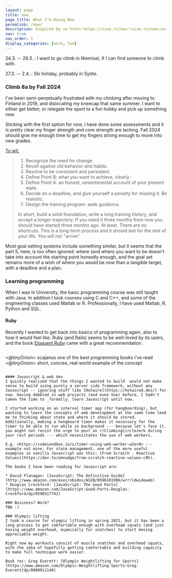 ```yaml
---
layout: page
title: now
page_title: What I'm Doing Now
permalink: /now/
description: Inspired by <a href='https://sive.rs/now'>sive.rs/now</a>.
nav: true
nav_order: 1
display_categories: [work, fun]
---
```

24.3. -- 26.3.
: I want to go climb in Niemisel, if I can find someone to climb with.

27.3. -- 2.4.
: Ski holiday, probably in Syöte.

### Climb 8a by Fall 2024
I've been semi-perpetually frustrated with my climbing after moving to Finland in 2019, and dislocating my kneecap that same summer. I want to either get better, or relegate the sport to a fun hobby and pick up something new.

Sticking with the first option for now, I have done some assessments and it is pretty clear my finger strength and core strength are lacking. Fall 2024 should give me enough time to get my fingers strong enough to move into new grades.

[To wit,](https://www.nonprophet.media/journal/the-recipe)

> 1. Recognize the need for change. 
> 2. Revolt against old behavior and habits. 
> 3. Resolve to be consistent and persistent. 
> 4. Define Point B: what you want to achieve, clearly. 
> 5. Define Point A: an honest, unsentimental account of your present state. 
> 6. Decide on a deadline, and give yourself a penalty for missing it. Be realistic. 
> 7. Design the training program: seek guidance. 
>
> In short, build a solid foundation, write a long training history, and accept a longer trajectory. If you need it three months from now you should have started three months ago. At least. There are no shortcuts. This is a long-term process and it should last for the rest of your life. You will not "arrive".

Most goal setting systems include something similar, but it seems that the part 5, here, is too often ignored: where (and when) you want to be doesn't take into account the starting point honestly enough, and the goal set remains more of a wish of where you would be _now_ than a tangible target, with a deadline and a plan.

### Learning programming
When I was in University, the basic programming course was still taught with Java. In addition I took courses using C and C++, and some of the engineering classes used Matlab or R. Professionally, I have used Matlab, R, Python and SQL.

#### Ruby
Recently I wanted to get back into basics of programming again, also to how it would feel like. Ruby (and Rails) seems to be well-loved by its users, and the book [Eloquent Ruby](https://www.amazon.com/Eloquent-Ruby-Addison-Wesley-Professional/dp/0321584104) came with a great recommendation.
> ~~~
<@tinyOnion> scajanus one of the best programming books i've read
<@tinyOnion> short, concise, real world example of the concept
~~~

#### Javascript & web dev
I quickly realized that the things I wanted to build  would not make sense to build using purely a server side framework, without any Javascript -- ignoring stuff like [Hotwire](https://hotwired.dev/) for now. Having dabbled in web projects (and even Vue) before, I hadn't taken the time to _formally_ learn Javascript until now.

I started working on an interval timer app (for hangboarding), but wanting to learn the concepts of web development at the same time lead me to thinking about state and where it should be stored. Additionally, making a hangboard timer makes it necessary for the timer to be able to run while in background --- because let's face it, you might not resist the urge to post on r/ClimbingCircleJerk during your rest periods --- which necessitates the use of web workers.

E.g. <https://codesandbox.io/s/timer-using-web-worker-w2or0> --- example not mine. For state management, one of the more useful examples in vanilla Javascript was this: [From Scratch - Reactive Values](https://dev.to/emnudge/from-scratch-reactive-values-c9h).

The books I have been reading for Javascript are:

* David Flanagan: [JavaScript: The Definitive Guide](http://www.amazon.com/exec/obidos/ASIN/0596101996/wrrrldwideweb)
* Douglas Crockford: [JavaScript: The Good Parts](https://www.amazon.com/JavaScript-Good-Parts-Douglas-Crockford/dp/0596517742)

### Business? Work?
TBA :)

### Olympic lifting
I took a course for olympic lifting in spring 2021, but it has been a long process to get comfortable enough with overhead squats (and just having weight overhead, especially for snatches) to start moving appreciable weight.

Right now my workouts consist of muscle snatches and overhead squats, with the idea of hopefully getting comfortable and building capacity to make full technique work easier.

Book rec: Greg Everett: [Olympic Weightlifting for Sports](https://www.amazon.com/Olympic-Weightlifting-Sports-Greg-Everett/dp/0980011140)

